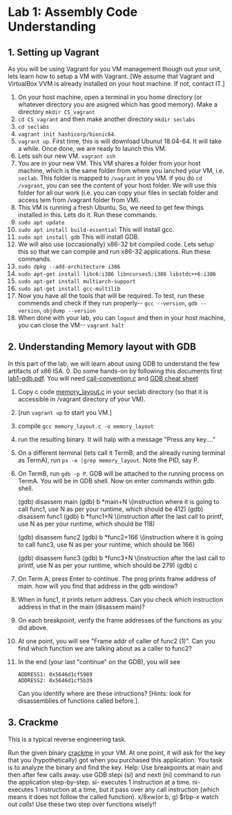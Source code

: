 # Lab 1: Assembly Code Understanding

## 1. Setting up Vagrant
As you will be using Vagrant for you VM management though out your unit, lets learn how to setup a VM with Vagrant. \[We assume that Vagrant and VirtualBox VVM is already installed on your host machine. If not, contact IT.\]
1. On your host machine, open a terminal in you home directory (or whatever directory you are asigned which has good memory). Make a directory `mkdir CS_vagrant`
2. `cd CS_vagrant` and then make another directory `mkdir seclabs`
3. `cd seclabs`
4. `vagrant init hashicorp/bionic64`. 
5. `vagrant up`. First time, this is will download Ubunut 18.04-64. It will take a while. Once done, we are ready to launch this VM.
6. Lets ssh our new VM. `vagrant ssh`
7. You are in your new VM. This VM shares a folder from your host machine, which is the same folder from where you lanched your VM, i.e. `seclab`. This folder is mapped to `/vagrant` in you VM. if you do `cd /vagrant`, you can see the content of your host folder. We will use this folder for all our work (i.e. you can copy your files in seclab folder and access tem from /vagrant folder from VM).
8. This VM is running a fresh Ubuntu. So, we need to get few things installed in this. Lets do it. Run these commands.
9. `sudo apt update`
10. `sudo apt install build-essential` This will install gcc.
11. `sudo apt install gdb` This will install GDB.
12. We will also use (occasionally) x86-32 bit compiled code. Lets setup this so that we can compile and run x86-32 applications. Run these commands.
13. `sudo dpkg --add-architecture i386`
14. `sudo apt-get install libc6:i386 libncurses5:i386 libstdc++6:i386`
15. `sudo apt-get install multiarch-support`
16. `sudo apt-get install gcc-multilib`
17. Now you have all the tools that will be required. To test, run these commends and check if they run properly-- `gcc --version`, `gdb --version`, `objdump --version`
18. When done with your lab, you can `logout` and then in your host machine, you can close the VM-- `vagrant halt`

## 2. Understanding Memory layout with GDB

In this part of the lab, we will learn about using GDB to understand the few artifacts of x86 ISA. 
0. Do some hands-on by following this documents first [lab1-gdb.pdf](../materials/lecture1/lab1-gdb.pdf). You will need [call-convention.c](../code/call-convention.c) and [GDB cheat sheet](../materials/lecture1/GDBCheatSheet.pdf)
1. Copy c code [memory_layout.c](../code/memory_layout.c) in your seclab directory (so that it is accessible in /vagrant directory of your VM).
2. \[run `vagrant up` to start you VM.\]
3. compile `gcc memory_layout.c -o memory_layout`
4. run the resulting binary. It will halp with a message "Press any key...."
5. On a different terminal (lets call it TermB, and the already runing terminal as TermA), run `ps -e |grep memory_layout`. Note the PID, say P.
6. On TermB, run `gdb -p P`. GDB will be attached to the running process on TermA. You will be in GDB shell. Now on enter commands within gdb shell.  

	(gdb) disassem main
	(gdb) b *main+N \\(instruction where it is going to call func1, use N as per your runtime, which should be 412)
	(gdb) disassem func1
	(gdb) b *func1+N \\(instruction after the last call to printf, use N as per your runtime, which should be 118)

	(gdb) disassem func2
	(gdb) b *func2+166 \\(instruction where it is going to call func3, use N as per your runtime, which should be 166)

	(gdb) disassem func3
	(gdb) b *func3+N \\(instruction after the last call to printf, use N as per your runtime, which should be 279)
	(gdb) c  

7. On Term A, press Enter to continue. The prog prints frame address of main. how will you find that address in the gdb window?
8. When in func1, it prints return address. Can you check which instruction address in that in the main (disassem main)?
9. On each breakpoint, verify the frame addresses of the functions as you did above.
10. At one point, you will see "Frame addr of caller of func2 (1)". Can you find which function we are talking about as a caller to func2?
11. In the end (your last "continue" on the GDB), you will see  
 
		ADDRESS1: 0x5646d1cf5989
		ADDRESS2: 0x5646d1cf5b39
	 
 	Can you identify where are these intructions? [Hints: look for disassemblies of functions called before.].
 	
## 3. Crackme
This is a typical reverse engineering task.

Run the given binary [crackme](../code/crackme) in your VM. At one point, it will ask for the key that you (hypothetically) got when you purchased this application. You task is to analyze the binary and find the key.
Help: Use breakpoints at main and then after few calls away. use GDB stepi (si) and nexti (ni) command to run the application step-by-step. 
	si- executes 1 instruction at a time. 
	ni- executes 1 instruction at a time, but it pass over any call instruction (which means it 	does not follow the called function). 
	x/8xw(or b, g) $rbp-x
	watch out *calls*!
Use these two step over functions wisely!! 

 